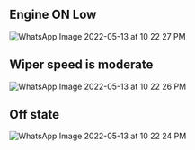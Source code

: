 ## Engine ON Low


![WhatsApp Image 2022-05-13 at 10 22 27 PM](https://user-images.githubusercontent.com/102144142/168416469-73bcf6ae-0ea2-4152-8078-bb9942540757.jpeg)

## Wiper speed is moderate


![WhatsApp Image 2022-05-13 at 10 22 26 PM](https://user-images.githubusercontent.com/102144142/168416467-d85430fa-f710-442d-ae32-3908b1415b03.jpeg)

## Off state


![WhatsApp Image 2022-05-13 at 10 22 24 PM](https://user-images.githubusercontent.com/102144142/168416465-5a3176ff-24ee-428a-a72d-ed420481004d.jpeg)
